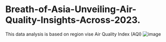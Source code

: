 # Breath-of-Asia-Unveiling-Air-Quality-Insights-Across-2023.

This data analysis is based on region vise Air Quality Index (AQI)
![image](https://github.com/user-attachments/assets/97d32c97-24aa-4576-a808-660758adee79)
